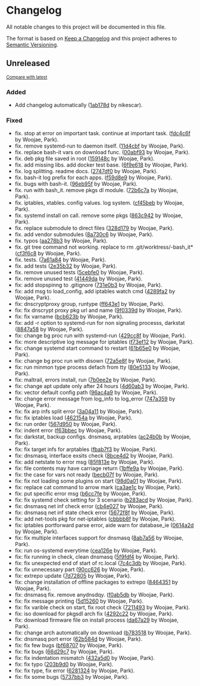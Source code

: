 # Changelog

All notable changes to this project will be documented in this file.

The format is based on [Keep a Changelog](http://keepachangelog.com/en/1.0.0/)
and this project adheres to [Semantic Versioning](http://semver.org/spec/v2.0.0.html).

<!-- insertion marker -->
## Unreleased

<small>[Compare with latest](https://github.com/dure-one/jangbi/compare/cf31888b598023227446512a34039c2c9ac6e620...HEAD)</small>

### Added

- Add changelog automatically ([1ab178d](https://github.com/dure-one/jangbi/commit/1ab178d420cdd40acb0dc98c7156506176742e34) by nikescar).

### Fixed

- fix. stop at error on important task. continue at important task. ([fdc4c6f](https://github.com/dure-one/jangbi/commit/fdc4c6f02b287bf5ad201567e5e57ac8471ea369) by Woojae, Park).
- fix. remove systemd-run to daemon itself. ([11d4cbf](https://github.com/dure-one/jangbi/commit/11d4cbfcfea1572eb8baf12062c1d29e06b61991) by Woojae, Park).
- fix. replace bash-it vars on download func. ([00abf93](https://github.com/dure-one/jangbi/commit/00abf9397b6127b35ca714f692fc7c8ba593fc74) by Woojae, Park).
- fix. deb pkg file saved in root ([159148c](https://github.com/dure-one/jangbi/commit/159148ca58db3b0a6a68ab99ae6ff2dafc223f01) by Woojae, Park).
- fix. add missing libs. add docker test base. ([6f9e618](https://github.com/dure-one/jangbi/commit/6f9e6182ef5af2ef8e951365f5a039b651bce0ac) by Woojae, Park).
- fix. log splitting. readme docs. ([2747df0](https://github.com/dure-one/jangbi/commit/2747df0e2f6da8b0f1c911ddd58568d8631ef981) by Woojae, Park).
- fix. bash-it log prefix for each apps. ([f59d8e9](https://github.com/dure-one/jangbi/commit/f59d8e98eccdeaf6df010c7e1c051e1b6132a2fb) by Woojae, Park).
- fix. bugs with bash-it. ([96eb95f](https://github.com/dure-one/jangbi/commit/96eb95f6abc54c7b742e84b3a9f155ba9b76239e) by Woojae, Park).
- fix. run with bash_it. remove pkgs dl module. ([72b6c7a](https://github.com/dure-one/jangbi/commit/72b6c7a14d98b64f9ed551d93726eac09fb6ea4f) by Woojae, Park).
- fix. iptables, xtables. config values. log system. ([cf45beb](https://github.com/dure-one/jangbi/commit/cf45beb88f7adc79bd09f8fb428757c5395d0616) by Woojae, Park).
- fix. systemd install on call. remove some pkgs ([863c942](https://github.com/dure-one/jangbi/commit/863c9429ffad09e8678699b7da0cbcc1f3d517ff) by Woojae, Park).
- fix. replace submodule to direct files ([328d179](https://github.com/dure-one/jangbi/commit/328d179bf6375c92bb9ca06d606c96caf83cf362) by Woojae, Park).
- fix. add vendor submodules ([8a730c6](https://github.com/dure-one/jangbi/commit/8a730c63817b141617436ff686756dfff58bc5e6) by Woojae, Park).
- fix. typos ([aa278b3](https://github.com/dure-one/jangbi/commit/aa278b366d87150946e9a4820c7047665f6ba510) by Woojae, Park).
- fix. git tree command not working. replace to rm .git/worktress/-bash_it* ([cf3f6c8](https://github.com/dure-one/jangbi/commit/cf3f6c85aafb2cb561e838021e693c2221ba04f5) by Woojae, Park).
- fix. tests. ([7a61a84](https://github.com/dure-one/jangbi/commit/7a61a8491aaef120b90d2df3a7f2c8a68ccd09da) by Woojae, Park).
- fix. add tests ([2e35b32](https://github.com/dure-one/jangbi/commit/2e35b322b6e11078c1dd1390fadf6cb1441c7a0a) by Woojae, Park).
- fix. remove unused tests ([5cebfe0](https://github.com/dure-one/jangbi/commit/5cebfe06f6ee2a2ae1304fe1aab9381226904fb4) by Woojae, Park).
- fix. remove unused test ([41449da](https://github.com/dure-one/jangbi/commit/41449da8c15b9da7023af0c9f98811fef5527813) by Woojae, Park).
- fix: add stopspinng to .gitignore ([731e0b3](https://github.com/dure-one/jangbi/commit/731e0b3691d42860488a130916b137d4eec0a962) by Woojae, Park).
- fix: add msg to load_config, add iptables watch cmd ([4289fa2](https://github.com/dure-one/jangbi/commit/4289fa2cdcadd39a04c56ae1127019a3f0920e17) by Woojae, Park).
- fix: dnscryptproxy group, runtype ([ff643e1](https://github.com/dure-one/jangbi/commit/ff643e1e7d8b47aa784c8cd6cbb078c9bfd5a839) by Woojae, Park).
- fix: fix dnscrypt proxy pkg url and name ([9f0339d](https://github.com/dure-one/jangbi/commit/9f0339dcf21e23b4aa294973fd6c4b7dafff49a2) by Woojae, Park).
- fix: fix varname ([bcb623b](https://github.com/dure-one/jangbi/commit/bcb623b3b202e432cf2f36d7304df21976901de4) by Woojae, Park).
- fix: add -r option to systemd-run for non signaling processs, darkstat ([8847a58](https://github.com/dure-one/jangbi/commit/8847a58d441d9366ee915217a6708488d8e77d5f) by Woojae, Park).
- fix: change bg proc run with systemd-run ([429cc8f](https://github.com/dure-one/jangbi/commit/429cc8fc7a5965a27fe75d675ec92a226d4d9082) by Woojae, Park).
- fix: more descriptive log message for iptables ([f73ef12](https://github.com/dure-one/jangbi/commit/f73ef120b21b969fbb397fb43ffe46b87c8c59fa) by Woojae, Park).
- fix: change systemd start command to restart ([61b65e0](https://github.com/dure-one/jangbi/commit/61b65e045fb22ed13b02a239ba31676942e6e4d3) by Woojae, Park).
- fix: change bg proc run with disown ([72a5e8f](https://github.com/dure-one/jangbi/commit/72a5e8ff1c019510fec792829d9a0ff5deb6da4f) by Woojae, Park).
- fix: run minmon type process defach from tty ([80e5133](https://github.com/dure-one/jangbi/commit/80e5133cd68fc3490032632b68b561931f151405) by Woojae, Park).
- fix: maltrail, errors install, run ([7b0ee2e](https://github.com/dure-one/jangbi/commit/7b0ee2e674767ba1dcc5717ddd8f7bfbc5a5137a) by Woojae, Park).
- fix: change apt update only after 24 hours ([4d60ab3](https://github.com/dure-one/jangbi/commit/4d60ab3055d973e8c9ab71b9c0bf87aeaae37855) by Woojae, Park).
- fix: vector default config path ([96ac4a9](https://github.com/dure-one/jangbi/commit/96ac4a9036b1e4577a6c72768250a2e79c20d11f) by Woojae, Park).
- fix: change error message from log_info to log_error ([747a359](https://github.com/dure-one/jangbi/commit/747a359332fa989fd0b2d2322c327330805d6890) by Woojae, Park).
- fix: fix arp infs split error ([3a04a11](https://github.com/dure-one/jangbi/commit/3a04a1176d94229304e59e086d13ae63e08f507a) by Woojae, Park).
- fix: fix iptables load ([462154a](https://github.com/dure-one/jangbi/commit/462154adcfdd920d336036a7f1fa2bf07c2a1e8a) by Woojae, Park).
- fix: run order ([567d950](https://github.com/dure-one/jangbi/commit/567d95011c6a14f757c923dd165d5c0f26470fc4) by Woojae, Park).
- fix: indent error ([f63bbec](https://github.com/dure-one/jangbi/commit/f63bbec853caa01d00c6290909f390b6d8069416) by Woojae, Park).
- fix: darkstat, backup configs. dnsmasq, arptables ([ac24b0b](https://github.com/dure-one/jangbi/commit/ac24b0b284e6c4b1f0e73b4fab44e21b7b7c7b80) by Woojae, Park).
- fix: fix target infs for arptables ([fbab7f3](https://github.com/dure-one/jangbi/commit/fbab7f34328a8d06be0b873c40758b3aeb4b2318) by Woojae, Park).
- fix: dnsmasq, interface exsits check ([8bce4d2](https://github.com/dure-one/jangbi/commit/8bce4d26924fc04dbadf31afa98ed61af1cb5333) by Woojae, Park).
- fix: add netstate to error msg ([85f813e](https://github.com/dure-one/jangbi/commit/85f813e4eaeb6738750027580254da6596460a47) by Woojae, Park).
- fix: file contents may have carriage return ([1bffe9a](https://github.com/dure-one/jangbi/commit/1bffe9a3d1d7f16031d58930043e8fa5bc4d558c) by Woojae, Park).
- fix: the case for vars not ready ([becb07f](https://github.com/dure-one/jangbi/commit/becb07f293063199a1952daf79d7f06aeb11fef3) by Woojae, Park).
- fix: fix not loading some plugins on start ([98d0a01](https://github.com/dure-one/jangbi/commit/98d0a013cce4021322f1b5508c6e44077832963b) by Woojae, Park).
- fix: replace cat command to arrow mark ([ca3ae1c](https://github.com/dure-one/jangbi/commit/ca3ae1c838d9afb4fe4a45ce17eca1392e33ded8) by Woojae, Park).
- fix: put specific error msg ([b6cc7fe](https://github.com/dure-one/jangbi/commit/b6cc7fe5575ae36fcbbda67da71b71f2dac03358) by Woojae, Park).
- fix: fix systemd check setting for 3 scenario ([b283acd](https://github.com/dure-one/jangbi/commit/b283acd276bc52782083fec0275bfba996faddb9) by Woojae, Park).
- fix: dnsmasq net inf check error ([cb4e027](https://github.com/dure-one/jangbi/commit/cb4e027e48fabc688d9fa44261802949981b0ff9) by Woojae, Park).
- fix: dnsmasq net inf state check error ([5672f8f](https://github.com/dure-one/jangbi/commit/5672f8ff45eca50ed72ddc8025701d6878dcd2a1) by Woojae, Park).
- fix: add net-tools pkg for net-iptables ([cbbbb8f](https://github.com/dure-one/jangbi/commit/cbbbb8f98d9f317c34b90bfcb29beb30b648563f) by Woojae, Park).
- fix: iptables portforward parse error, aide warn for database_ie ([0614a2d](https://github.com/dure-one/jangbi/commit/0614a2d42616d526f3f642a42c9d0b6a1e8d4954) by Woojae, Park).
- fix: fix multiple interfaces support for dnsmasq ([8ab7a56](https://github.com/dure-one/jangbi/commit/8ab7a56c67ff914bfc36043f7663edd4a0e4e3d9) by Woojae, Park).
- fix: run os-systemd everytime ([cea126e](https://github.com/dure-one/jangbi/commit/cea126ee7df45fef37227add1d1f5bd245d65067) by Woojae, Park).
- fix: fix running in check, clean dnsmasq ([5f9fdf4](https://github.com/dure-one/jangbi/commit/5f9fdf4647767057aff03d6d2c28a215f2d32bc3) by Woojae, Park).
- fix: fix unexpected end of start of rc.local ([7c4c3db](https://github.com/dure-one/jangbi/commit/7c4c3db9f3dd8d83f9be22102f43aef3f9cb0b08) by Woojae, Park).
- fix: fix unnecessary part ([90cc626](https://github.com/dure-one/jangbi/commit/90cc626f12005a9c4ec9c054c093ee4abb0a8099) by Woojae, Park).
- fix: extrepo update ([7d72805](https://github.com/dure-one/jangbi/commit/7d72805358ef64b04014a0b29d083e43d6412846) by Woojae, Park).
- fix: change installation of offline packages to extrepo ([8464351](https://github.com/dure-one/jangbi/commit/8464351c48860d983a15863d81cbfdcfbd8cf457) by Woojae, Park).
- fix: dnsmasq fix. remove anydnsdqy. ([f0ab5db](https://github.com/dure-one/jangbi/commit/f0ab5db86f143ba48bc042119e3c47bb317dbb71) by Woojae, Park).
- fix: fix message printing ([5d15260](https://github.com/dure-one/jangbi/commit/5d15260a84c7002b3fab8e4d8d105f7640d7cbf2) by Woojae, Park).
- fix: fix varible check on start, fix root check ([7211493](https://github.com/dure-one/jangbi/commit/72114936c43e8fee40685f594697c8bdc131bcbd) by Woojae, Park).
- fix: iso download for pkgsdl arch fix ([4292c22](https://github.com/dure-one/jangbi/commit/4292c221bbdad509225dabb51952e24ae41d1dba) by Woojae, Park).
- fix: download firmware file on install process ([da67a29](https://github.com/dure-one/jangbi/commit/da67a2909211cd76b29094a0cb7060c72da7c917) by Woojae, Park).
- fix: change arch automatically on download ([b783518](https://github.com/dure-one/jangbi/commit/b7835188c8fda0f19fd5a00fd6b453ca426b9007) by Woojae, Park).
- fix: dnsmasq port error ([62b584d](https://github.com/dure-one/jangbi/commit/62b584dda49cb3286ca2ec4922b2d6e312689c63) by Woojae, Park).
- fix: fix few bugs ([bf68707](https://github.com/dure-one/jangbi/commit/bf68707b8edecacdc642dc3917df9d3764425bdf) by Woojae, Park).
- fix: fix bugs ([66d29c7](https://github.com/dure-one/jangbi/commit/66d29c7d88630f1f5d34cfe9ecbef89b78002494) by Woojae, Park).
- fix: fix indentation mismatch ([432a5d0](https://github.com/dure-one/jangbi/commit/432a5d0aa25790983ee3fc8b948cc475a8873286) by Woojae, Park).
- fix: fix typo ([203b9d0](https://github.com/dure-one/jangbi/commit/203b9d09027190ba1e1a5a2c28e576f43b83669c) by Woojae, Park).
- fix: fix type, fix error ([6281324](https://github.com/dure-one/jangbi/commit/628132414ce55063f1969337f0a0aa5f6a6fd172) by Woojae, Park).
- fix: fix some bugs ([5737bb3](https://github.com/dure-one/jangbi/commit/5737bb312c8a1b25269f4ab8233738dbd545929f) by Woojae, Park).

<!-- insertion marker -->
